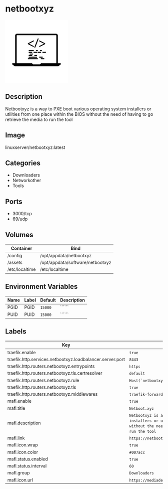 # netbootxyz

![Logo](images/netbootxyz.jpg)

## Description
Netbootxyz is a way to PXE boot various operating system installers or utilities from one place within the BIOS without the need of having to go retrieve the media to run the tool

## Image
linuxserver/netbootxyz:latest

## Categories
- Downloaders
- Networkother
- Tools

## Ports
- 3000/tcp
- 69/udp

## Volumes
| Container | Bind |
|-----------|------|
| /config | /opt/appdata/netbootxyz |
| /assets | /opt/appdata/software/netbootxyz |
| /etc/localtime | /etc/localtime |

## Environment Variables
| Name | Label | Default | Description |
|------|-------|---------|-------------|
| PGID | PGID | ```15000``` | `````` |
| PUID | PUID | ```15000``` | `````` |

## Labels
| Key | Value |
|-----|-------|
| traefik.enable | ```true``` |
| traefik.http.services.netbootxyz.loadbalancer.server.port | ```8443``` |
| traefik.http.routers.netbootxyz.entrypoints | ```https``` |
| traefik.http.routers.netbootxyz.tls.certresolver | ```default``` |
| traefik.http.routers.netbootxyz.rule | ```Host(`netbootxyz.{$TRAEFIK_INGRESS_DOMAIN}`)``` |
| traefik.http.routers.netbootxyz.tls | ```true``` |
| traefik.http.routers.netbootxyz.middlewares | ```traefik-forward-auth``` |
| mafl.enable | ```true``` |
| mafl.title | ```Netboot.xyz``` |
| mafl.description | ```Netbootxyz is a way to PXE boot various operating system installers or utilities from one place within the BIOS without the need of having to go retrieve the media to run the tool``` |
| mafl.link | ```https://netbootxyz.{$TRAEFIK_INGRESS_DOMAIN}``` |
| mafl.icon.wrap | ```true``` |
| mafl.icon.color | ```#007acc``` |
| mafl.status.enabled | ```true``` |
| mafl.status.interval | ```60``` |
| mafl.group | ```Downloaders``` |
| mafl.icon.url | ```https://mediadepot.github.io/templates/img/netbootxyz.jpg``` |

